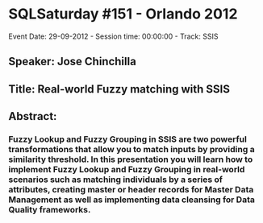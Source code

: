 # SQLSaturday #151 - Orlando 2012
Event Date: 29-09-2012 - Session time: 00:00:00 - Track: SSIS
## Speaker: Jose Chinchilla
## Title: Real-world Fuzzy matching  with SSIS
## Abstract:
### Fuzzy Lookup and Fuzzy Grouping in SSIS are two powerful transformations that allow you to match inputs by providing a similarity threshold. In this presentation you will learn how to implement Fuzzy Lookup and Fuzzy Grouping in real-world scenarios such as matching individuals by a series of attributes, creating master or header records for Master Data Management as well as implementing data cleansing for Data Quality frameworks.
